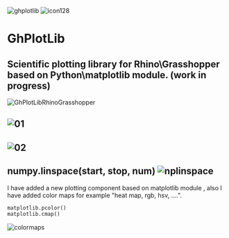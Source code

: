 ![ghplotlib](https://user-images.githubusercontent.com/6969514/26884429-0b6499cc-4ba0-11e7-9ee5-df10c7a7618c.png) ![icon128](https://user-images.githubusercontent.com/6969514/27006695-11bd7634-4e3b-11e7-8dd3-61b9271c8599.png) 
# GhPlotLib

Scientific plotting library for Rhino\Grasshopper based on Python\matplotlib module. (work in progress)
-------
![GhPlotLibRhinoGrasshopper](https://3.bp.blogspot.com/-UPz4W1AEcek/WUb0BZd9p_I/AAAAAAAACQg/_h9LTWUSpAUkoywarvqkU1DIeYiDSGeywCLcBGAs/s1600/output_avwG5S.gif)

![01](https://user-images.githubusercontent.com/6969514/27249365-11970d36-5314-11e7-8ab6-b7e453b39479.png)
-------
![02](https://user-images.githubusercontent.com/6969514/27249424-94b9d13e-5315-11e7-84d5-dce029bf79ff.png)
-------
__numpy.linspace(start, stop, num)__
![nplinspace](https://user-images.githubusercontent.com/6969514/27248918-b50a6c10-530a-11e7-84f2-634a64110b19.png)
-----
I have added a new plotting component based on matplotlib module , also I have added color maps for example "heat map, rgb, hsv, ....".

```python
matplotlib.pcolor()
matplotlib.cmap()
```

![colormaps](https://user-images.githubusercontent.com/6969514/27250019-50008c36-5324-11e7-9611-0146e7842afa.jpg)
